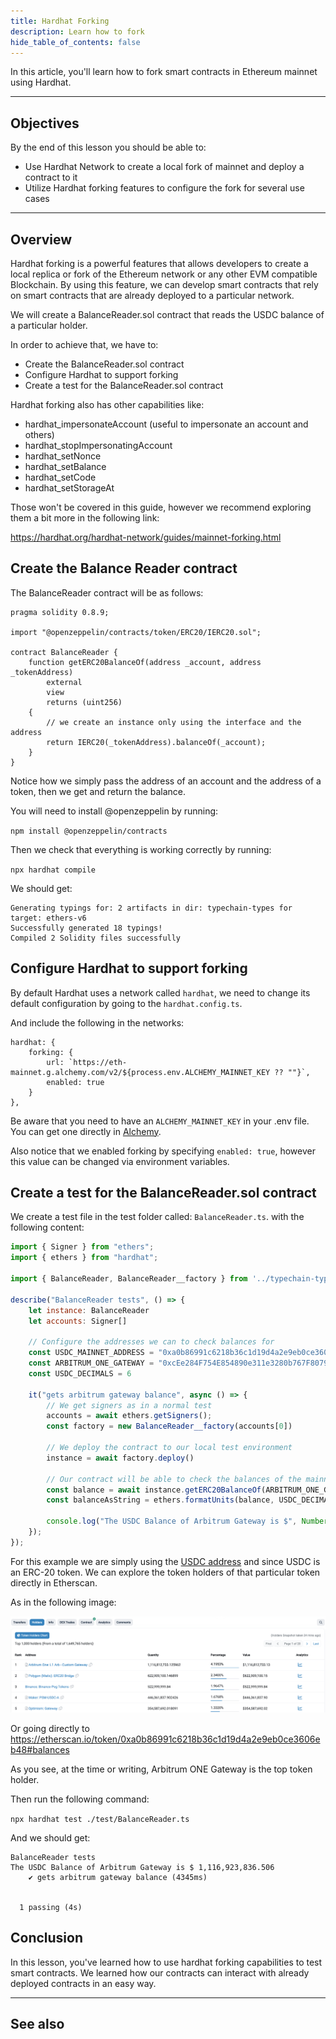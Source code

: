 ```yaml
---
title: Hardhat Forking
description: Learn how to fork
hide_table_of_contents: false
---
```


In this article, you'll learn how to fork smart contracts in Ethereum mainnet using Hardhat.

---

## Objectives

By the end of this lesson you should be able to:

- Use Hardhat Network to create a local fork of mainnet and deploy a contract to it
- Utilize Hardhat forking features to configure the fork for several use cases

---

## Overview

Hardhat forking is a powerful features that allows developers to create a local replica or fork of the Ethereum network or any other EVM compatible Blockchain. By using this feature, we can develop smart contracts that rely on smart contracts that are already deployed to a particular network.

We will create a BalanceReader.sol contract that reads the USDC balance of a particular holder.

In order to achieve that, we have to:

- Create the BalanceReader.sol contract
- Configure Hardhat to support forking
- Create a test for the BalanceReader.sol contract

Hardhat forking also has other capabilities like:

- hardhat_impersonateAccount (useful to impersonate an account and others)
- hardhat_stopImpersonatingAccount
- hardhat_setNonce
- hardhat_setBalance
- hardhat_setCode
- hardhat_setStorageAt

Those won't be covered in this guide, however we recommend exploring them a bit more in the following link:

https://hardhat.org/hardhat-network/guides/mainnet-forking.html

## Create the Balance Reader contract

The BalanceReader contract will be as follows:

```Solidity
pragma solidity 0.8.9;

import "@openzeppelin/contracts/token/ERC20/IERC20.sol";

contract BalanceReader {
    function getERC20BalanceOf(address _account, address _tokenAddress)
        external
        view
        returns (uint256)
    {
        // we create an instance only using the interface and the address
        return IERC20(_tokenAddress).balanceOf(_account);
    }
}
```

Notice how we simply pass the address of an account and the address of a token, then we get and return the balance.

You will need to install @openzeppelin by running:

`npm install @openzeppelin/contracts`

Then we check that everything is working correctly by running:

`npx hardhat compile`

We should get:

```
Generating typings for: 2 artifacts in dir: typechain-types for target: ethers-v6
Successfully generated 18 typings!
Compiled 2 Solidity files successfully
```

## Configure Hardhat to support forking

By default Hardhat uses a network called `hardhat`, we need to change its default configuration by going to the `hardhat.config.ts`.

And include the following in the networks:

```
hardhat: {
    forking: {
        url: `https://eth-mainnet.g.alchemy.com/v2/${process.env.ALCHEMY_MAINNET_KEY ?? ""}`,
        enabled: true
    }
},
```

Be aware that you need to have an `ALCHEMY_MAINNET_KEY` in your .env file. You can get one directly in [Alchemy](https://www.alchemy.com/).

Also notice that we enabled forking by specifying `enabled: true`, however this value can be changed via environment variables.

## Create a test for the BalanceReader.sol contract

We create a test file in the test folder called: `BalanceReader.ts`. with the following content:

```Javascript
import { Signer } from "ethers";
import { ethers } from "hardhat";

import { BalanceReader, BalanceReader__factory } from '../typechain-types'

describe("BalanceReader tests", () => {
    let instance: BalanceReader
    let accounts: Signer[]

    // Configure the addresses we can to check balances for
    const USDC_MAINNET_ADDRESS = "0xa0b86991c6218b36c1d19d4a2e9eb0ce3606eb48" // https://etherscan.io/token/0xa0b86991c6218b36c1d19d4a2e9eb0ce3606eb48
    const ARBITRUM_ONE_GATEWAY = "0xcEe284F754E854890e311e3280b767F80797180d"
    const USDC_DECIMALS = 6

    it("gets arbitrum gateway balance", async () => {
        // We get signers as in a normal test
        accounts = await ethers.getSigners();
        const factory = new BalanceReader__factory(accounts[0])

        // We deploy the contract to our local test environment
        instance = await factory.deploy()

        // Our contract will be able to check the balances of the mainnet deployed contracts and address
        const balance = await instance.getERC20BalanceOf(ARBITRUM_ONE_GATEWAY, USDC_MAINNET_ADDRESS);
        const balanceAsString = ethers.formatUnits(balance, USDC_DECIMALS)

        console.log("The USDC Balance of Arbitrum Gateway is $", Number(balanceAsString).toLocaleString())
    });
});
```

For this example we are simply using the [USDC address](https://etherscan.io/token/0xa0b86991c6218b36c1d19d4a2e9eb0ce3606eb48) and since USDC is an ERC-20 token. We can explore the token holders of that particular token directly in Etherscan.

As in the following image:

![Hardhat forking](../../assets/images/hardhat-forking/hardhat-forking.png)

Or going directly to https://etherscan.io/token/0xa0b86991c6218b36c1d19d4a2e9eb0ce3606eb48#balances

As you see, at the time or writing, Arbitrum ONE Gateway is the top token holder.

Then run the following command:

`npx hardhat test ./test/BalanceReader.ts`

And we should get:

```
BalanceReader tests
The USDC Balance of Arbitrum Gateway is $ 1,116,923,836.506
    ✔ gets arbitrum gateway balance (4345ms)


  1 passing (4s)
```

## Conclusion

In this lesson, you've learned how to use hardhat forking capabilities to test smart contracts. We learned how our contracts can interact with already deployed contracts in an easy way.

---

## See also

[Solidity Docs]: https://docs.soliditylang.org/en/v0.8.17/
[Remix Project]: https://remix-project.org/
[Hardhat Deploy]: https://github.com/wighawag/hardhat-deploy
[Hardhat Forking]: https://hardhat.org/hardhat-network/docs/guides/forking-other-networks
